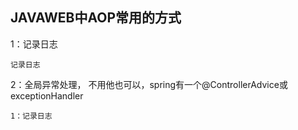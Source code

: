 ## JAVAWEB中AOP常用的方式


1：记录日志
````
记录日志
````
2：全局异常处理，  不用他也可以，spring有一个@ControllerAdvice或exceptionHandler
````
1：记录日志
````